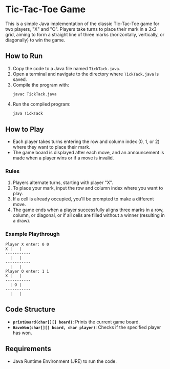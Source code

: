 # Tic-Tac-Toe Game

This is a simple Java implementation of the classic Tic-Tac-Toe game for two players, "X" and "O". Players take turns to place their mark in a 3x3 grid, aiming to form a straight line of three marks (horizontally, vertically, or diagonally) to win the game.

## How to Run

1. Copy the code to a Java file named `TickTack.java`.
2. Open a terminal and navigate to the directory where `TickTack.java` is saved.
3. Compile the program with:
   ```bash
   javac TickTack.java
   ```
4. Run the compiled program:
   ```bash
   java TickTack
   ```

## How to Play

- Each player takes turns entering the row and column index (0, 1, or 2) where they want to place their mark.
- The game board is displayed after each move, and an announcement is made when a player wins or if a move is invalid.

### Rules

1. Players alternate turns, starting with player "X".
2. To place your mark, input the row and column index where you want to play.
3. If a cell is already occupied, you'll be prompted to make a different move.
4. The game ends when a player successfully aligns three marks in a row, column, or diagonal, or if all cells are filled without a winner (resulting in a draw).

### Example Playthrough

```
Player X enter: 0 0
X |   |   
-----------
  |   |   
-----------
  |   |   
Player O enter: 1 1
X |   |   
-----------
  | O |   
-----------
  |   |   
```

## Code Structure

- **`printBoard(char[][] board)`**: Prints the current game board.
- **`HaveWon(char[][] board, char player)`**: Checks if the specified player has won.

## Requirements

- Java Runtime Environment (JRE) to run the code.

